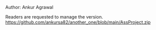Author: Ankur Agrawal

Readers are requested to manage the version.
https://github.com/ankursa82/another_one/blob/main/AssProject.zip